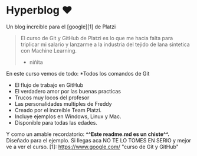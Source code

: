 # Hyperblog ♥
Un blog increible para el [google][1] de Platzi
>El curso de Git y GitHub de Platzi es lo que me hacia falta para triplicar mi salario y lanzarme a la industria del tejido de lana sintetica con Machine Learning.
> - niñita

En este curso vemos de todo:
*Todos los comandos de Git
* El flujo de trabajo en GitHub
* El verdadero amor por las buenas practicas
* Trucos muy locos del profesor
* Las personalidades multiples de Freddy
* Creado por el increible Team Platzi.
* Incluye ejemplos en Windows, Linux y Mac.
* Disponible para todas las edades.

Y como un amable recordatorio: **^^Este readme.md es un chiste^^.** Diseñado para el ejemplo. Si llegas aca NO TE LO TOMES EN SERIO y mejor ve a ver el curso.
[1]: https://www.google.com/ "curso de Git y GitHub"